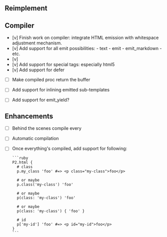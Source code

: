 ## Reimplement





## Compiler

- [v] Finish work on compiler: integrate HTML emission with whitespace
      adjustment mechanism.
- [v] Add support for all emit possibilities:
      - text
      - emit
      - emit_markdown
      - etc.
- [v] 
- [v] Add support for special tags: especially html5
- [v] Add support for defer
- [ ] Make compiled proc return the buffer
- [ ] Add support for inlining emitted sub-templates
- [ ] Add support for emit_yield?



## Enhancements

- [ ] Behind the scenes compile every 


- [ ] Automatic compilation
- [ ] Once everything's compiled, add support for following:

      ```ruby
      P2.html {
        # class
        p.my_class 'foo' #=> <p class="my-class">foo</p>

        # or maybe
        p.class('my-class') 'foo'

        # or maybe
        p(class: 'my-class') 'foo'

        # or maybe
        p(class: 'my-class') { 'foo' }

        # id
        p['my-id'] 'foo' #=> <p id="my-id">foo</p>
      }
      ```


